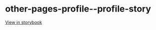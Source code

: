 # other-pages-profile--profile-story

[View in storybook](https://raw.githack.com/Independent-Digital-News-and-Media-Ltd/indy100-pwamp-sb/PR-967-sb/index.html?path=/story/other-pages-profile--profile-story)
